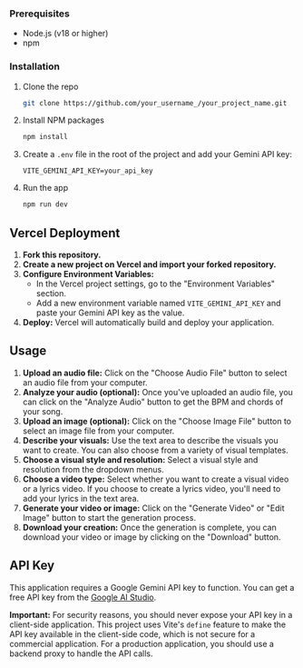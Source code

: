 
### Prerequisites

-   Node.js (v18 or higher)
-   npm

### Installation

1.  Clone the repo
    ```sh
    git clone https://github.com/your_username_/your_project_name.git
    ```
2.  Install NPM packages
    ```sh
    npm install
    ```
3.  Create a `.env` file in the root of the project and add your Gemini API key:
    ```
    VITE_GEMINI_API_KEY=your_api_key
    ```
4.  Run the app
    ```sh
    npm run dev
    ```

## Vercel Deployment

1.  **Fork this repository.**
2.  **Create a new project on Vercel and import your forked repository.**
3.  **Configure Environment Variables:**
    -   In the Vercel project settings, go to the "Environment Variables" section.
    -   Add a new environment variable named `VITE_GEMINI_API_KEY` and paste your Gemini API key as the value.
4.  **Deploy:** Vercel will automatically build and deploy your application.

## Usage

1.  **Upload an audio file:** Click on the "Choose Audio File" button to select an audio file from your computer.
2.  **Analyze your audio (optional):** Once you've uploaded an audio file, you can click on the "Analyze Audio" button to get the BPM and chords of your song.
3.  **Upload an image (optional):** Click on the "Choose Image File" button to select an image file from your computer.
4.  **Describe your visuals:** Use the text area to describe the visuals you want to create. You can also choose from a variety of visual templates.
5.  **Choose a visual style and resolution:** Select a visual style and resolution from the dropdown menus.
6.  **Choose a video type:** Select whether you want to create a visual video or a lyrics video. If you choose to create a lyrics video, you'll need to add your lyrics in the text area.
7.  **Generate your video or image:** Click on the "Generate Video" or "Edit Image" button to start the generation process.
8.  **Download your creation:** Once the generation is complete, you can download your video or image by clicking on the "Download" button.

## API Key

This application requires a Google Gemini API key to function. You can get a free API key from the [Google AI Studio](https://ai.studio.google.com/).

**Important:** For security reasons, you should never expose your API key in a client-side application. This project uses Vite's `define` feature to make the API key available in the client-side code, which is not secure for a commercial application. For a production application, you should use a backend proxy to handle the API calls.
